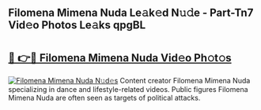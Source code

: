 ## Filomena Mimena Nuda Le𝚊k𝚎d N𝚞𝚍e - Part-Tn7 Vid𝚎o Photos Le𝚊ks qpgBL

# <h2><a href="http://fbf9moq.evod.top/?m=Filomena+Mimena+Nuda">🔗 👉🔴 Filomena Mimena Nuda Vid𝚎o Ph𝚘t𝚘s</a></h2>

[![Filomena Mimena Nuda N𝚞d𝚎s](https://i.imgur.com/8V9OHl7.gif)](http://fbf9moq.evod.top/?m=Filomena+Mimena+Nuda)
Content creator Filomena Mimena Nuda specializing in dance and lifestyle-related videos. Public figures Filomena Mimena Nuda are often seen as targets of political attacks. 
